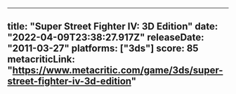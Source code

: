 
---
title: "Super Street Fighter IV: 3D Edition"
date: "2022-04-09T23:38:27.917Z"
releaseDate: "2011-03-27"
platforms: ["3ds"]
score: 85
metacriticLink: "https://www.metacritic.com/game/3ds/super-street-fighter-iv-3d-edition"
---
